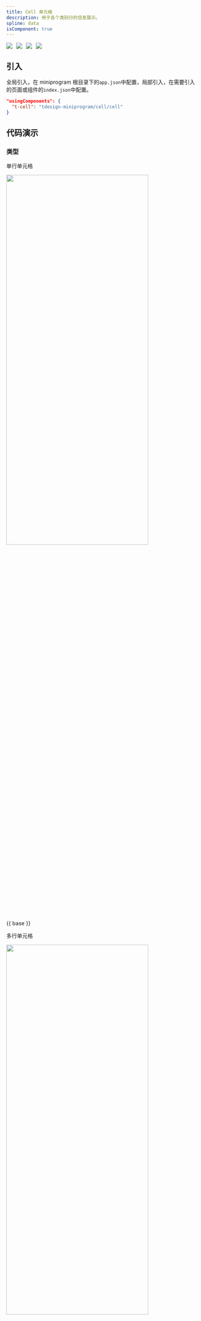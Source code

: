 ```yaml
---
title: Cell 单元格
description: 用于各个类别行的信息展示。
spline: data
isComponent: true
---
```


<span class="coverages-badge" style="margin-right: 10px"><img src="https://img.shields.io/badge/coverages%3A%20lines-100%25-blue" /></span><span class="coverages-badge" style="margin-right: 10px"><img src="https://img.shields.io/badge/coverages%3A%20functions-100%25-blue" /></span><span class="coverages-badge" style="margin-right: 10px"><img src="https://img.shields.io/badge/coverages%3A%20statements-100%25-blue" /></span><span class="coverages-badge" style="margin-right: 10px"><img src="https://img.shields.io/badge/coverages%3A%20branches-100%25-blue" /></span>
## 引入

全局引入，在 miniprogram 根目录下的`app.json`中配置，局部引入，在需要引入的页面或组件的`index.json`中配置。

```json
"usingComponents": {
  "t-cell": "tdesign-miniprogram/cell/cell"
}
```

## 代码演示

### 类型

单行单元格

<img src="https://tdesign.gtimg.com/miniprogram/readme/cell-1.png" width="375px" height="50%">

{{ base }}

多行单元格

<img src="https://tdesign.gtimg.com/miniprogram/readme/cell-2.png" width="375px" height="50%">

{{ multiple }}

### 样式

卡片单元格

{{ theme }}

## API
### Cell Props

名称 | 类型 | 默认值 | 说明 | 必传
-- | -- | -- | -- | --
align | String | middle | 内容的对齐方式，默认居中对齐。可选项：top/middle/bottom | N
arrow | Boolean | false | 是否显示右侧箭头 | N
bordered | Boolean | true | 是否显示下边框 | N
description | String / Slot | - | 下方内容描述 | N
hover | Boolean | - | 是否开启点击反馈 | N
image | String / Slot | - | 主图 | N
jump-type | String | navigateTo | 链接跳转类型。可选项：switchTab/reLaunch/redirectTo/navigateTo | N
left-icon | String / Slot | - | 左侧图标，出现在单元格标题的左侧 | N
note | String / Slot | - | 和标题同行的说明文字 | N
required | Boolean | false | 是否显示表单必填星号 | N
right-icon | String / Slot | - | 最右侧图标 | N
title | String / Slot | - | 标题 | N
url | String | - | 点击后跳转链接地址。如果值为空，则表示不需要跳转 | N

### Cell Events

名称 | 参数 | 描述
-- | -- | --
click | - | 右侧内容

### Cell 外部样式类
类名 | 说明
-- | -- 
t-class | 根节点样式类
t-class-title | 标题样式类
t-class-description | 下方描述内容样式类
t-class-note | 右侧说明文字样式类
t-class-hover | 悬停样式类
t-class-image | 图片样式类
t-class-left | 左侧内容样式类
t-class-left-icon | 左侧图标样式类
t-class-right | 右侧内容样式类
t-class-right-icon | 右侧图标样式类

### CellGroup Props

名称 | 类型 | 默认值 | 说明 | 必传
-- | -- | -- | -- | --
bordered | Boolean | - | 是否显示组边框 | N
theme | String | default | 单元格风格。可选项：default/card | N
title | String | - | 单元格组标题 | N

### CellGroup 外部样式类
类名 | 说明
-- | -- 
t-class | 根节点样式类
t-class-title | 标题样式类

### CSS 变量
组件提供了下列 CSS 变量，可用于自定义样式。
名称 | 默认值 | 描述 
-- | -- | --
--td-cell-group-border-color | @border-color | - 
--td-cell-group-title-bg-color | @bg-color-secondarycontainer | - 
--td-cell-group-title-color | @font-gray-3 | - 
--td-cell-group-title-font-size | 28rpx | - 
--td-cell-group-title-line-height | 90rpx | - 
--td-cell-group-title-padding-left | 32rpx | - 
--td-cell-bg-color | @bg-color-container | - 
--td-cell-border-color | @component-stroke | - 
--td-cell-border-width | 1px | - 
--td-cell-border-left-space | @cell-horizontal-padding | - 
--td-cell-border-right-space | 0 | - 
--td-cell-description-color | @font-gray-2 | - 
--td-cell-description-font-size | @font-size-base | - 
--td-cell-description-line-height | 44rpx | - 
--td-cell-height | auto | - 
--td-cell-horizontal-padding | 32rpx | - 
--td-cell-hover-color | @bg-color-secondarycontainer | - 
--td-cell-image-height | 96rpx | - 
--td-cell-image-width | 96rpx | - 
--td-cell-left-icon-color | @brand-color | - 
--td-cell-left-icon-font-size | 48rpx | - 
--td-cell-line-height | 48rpx | - 
--td-cell-note-color | @font-gray-3 | - 
--td-cell-note-font-size | @font-size-m | - 
--td-cell-required-color | @error-color-6 | - 
--td-cell-required-font-size | @font-size-m | - 
--td-cell-right-icon-color | @font-gray-3 | - 
--td-cell-right-icon-font-size | 48rpx | - 
--td-cell-title-color | @font-gray-1 | - 
--td-cell-title-font-size | @font-size-m | - 
--td-cell-vertical-padding | 32rpx | - 
